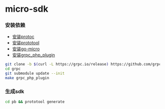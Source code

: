 # micro-sdk


### 安装依赖

- [安装protoc](https://github.com/golang/protobuf)
- [安装prototool](https://github.com/uber/prototool/blob/dev/docs/install.md)
- [安装go-micro](https://github.com/micro/protoc-gen-micro)
- [安装grpc_php_plugin](https://blog.csdn.net/myeye520/article/details/103923752)
```bash
git clone -b $(curl -L https://grpc.io/release) https://github.com/grpc/grpc   grpc
cd grpc
git submodule update --init
make grpc_php_plugin
```




### 生成sdk
```bash
cd pb && prototool generate
```